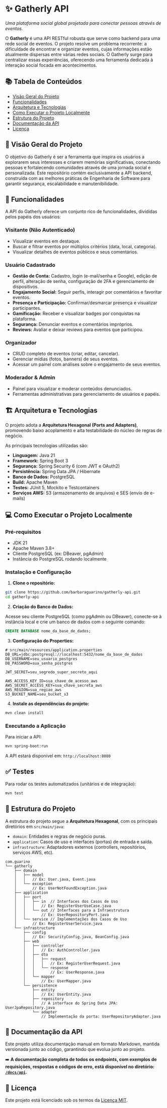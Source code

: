 # ✨ Gatherly API

_Uma plataforma social global projetada para conectar pessoas através de eventos._

O **Gatherly** é uma API RESTful robusta que serve como backend para uma rede social de eventos. O projeto resolve um problema recorrente: a dificuldade de encontrar e organizar eventos, cujas informações estão atualmente dispersas entre várias redes sociais. O Gatherly surge para centralizar essas experiências, oferecendo uma ferramenta dedicada à interação social focada em acontecimentos.

## 📚 Tabela de Conteúdos

- [Visão Geral do Projeto](#-visão-geral-do-projeto)
- [Funcionalidades](#-funcionalidades)
- [Arquitetura e Tecnologias](#-arquitetura-e-tecnologias)
- [Como Executar o Projeto Localmente](#-como-executar-o-projeto-localmente)
- [Estrutura do Projeto](#-estrutura-do-projeto)
- [Documentação da API](#-documentação-da-api)
- [Licença](#-licença)

## 🎯 Visão Geral do Projeto

O objetivo do Gatherly é ser a ferramenta que inspira os usuários a explorarem seus interesses e criarem memórias significativas, conectando pessoas e fortalecendo comunidades através de uma jornada social e personalizada. Este repositório contém exclusivamente a API backend, construída com as melhores práticas de Engenharia de Software para garantir segurança, escalabilidade e manutenibilidade.

## 🚀 Funcionalidades

A API do Gatherly oferece um conjunto rico de funcionalidades, divididas pelos papéis dos usuários:

### Visitante (Não Autenticado)

- Visualizar eventos em destaque.
- Buscar e filtrar eventos por múltiplos critérios (data, local, categoria).
- Visualizar detalhes de eventos públicos e seus comentários.

### Usuário Cadastrado

- **Gestão de Conta:** Cadastro, login (e-mail/senha e Google), edição de perfil, alteração de senha, configuração de 2FA e gerenciamento de dispositivos.
- **Engajamento Social:** Seguir perfis, interagir por comentários e favoritar eventos.
- **Presença e Participação:** Confirmar/desmarcar presença e visualizar participantes.
- **Gamificação:** Receber e visualizar badges por conquistas na plataforma.
- **Segurança:** Denunciar eventos e comentários impróprios.
- **Reviews:** Avaliar e deixar reviews para eventos que participou.

### Organizador

- CRUD completo de eventos (criar, editar, cancelar).
- Gerenciar mídias (fotos, banners) de seus eventos.
- Acessar um painel com análises sobre o engajamento de seus eventos.

### Moderador & Admin

- Painel para visualizar e moderar conteúdos denunciados.
- Ferramentas administrativas para gerenciamento de usuários e papéis.

## 🏗️ Arquitetura e Tecnologias

O projeto adota a **Arquitetura Hexagonal (Ports and Adapters)**, promovendo baixo acoplamento e alta testabilidade do núcleo de regras de negócio.

As principais tecnologias utilizadas são:

- **Linguagem:** Java 21
- **Framework:** Spring Boot 3
- **Segurança:** Spring Security 6 (com JWT e OAuth2)
- **Persistência:** Spring Data JPA / Hibernate
- **Banco de Dados:** PostgreSQL
- **Build:** Apache Maven
- **Testes:** JUnit 5, Mockito e Testcontainers
- **Serviços AWS:** S3 (armazenamento de arquivos) e SES (envio de e-mails)

## 💻 Como Executar o Projeto Localmente

### Pré-requisitos

- JDK 21
- Apache Maven 3.8+
- Cliente PostgreSQL (ex: DBeaver, pgAdmin)
- Instância do PostgreSQL rodando localmente

### Instalação e Configuração

1. **Clone o repositório:**

```bash
git clone https://github.com/barbaraguarino/gatherly-api.git
cd gatherly-api
```

2. **Criação do Banco de Dados:**

Acesse seu cliente PostgreSQL (como pgAdmin ou DBeaver), conecte-se à instância local e crie um banco de dados com o seguinte comando:

```sql
CREATE DATABASE nome_da_base_de_dados;
```

3. **Configuração do Properties:**

```properties
# src/main/resources/application.properties
DB_URL=jdbc:postgresql://localhost:5432/nome_da_base_de_dados
DB_USERNAME=seu_usuario_postgres
DB_PASSWORD=sua_senha_postgres

JWT_SECRET=seu_segredo_super_secreto_aqui

AWS_ACCESS_KEY_ID=sua_chave_de_acesso_aws
AWS_SECRET_ACCESS_KEY=sua_chave_secreta_aws
AWS_REGION=sua_regiao_aws
S3_BUCKET_NAME=seu_bucket_s3
```

4. **Instale as dependências do projeto:**

```bash
mvn clean install
```

### Executando a Aplicação

Para iniciar a API:

```bash
mvn spring-boot:run
```

A API estará disponível em: `http://localhost:8080`

## ✅ Testes

Para rodar os testes automatizados (unitários e de integração):

```bash
mvn test
```

## 📂 Estrutura do Projeto

A estrutura do projeto segue a **Arquitetura Hexagonal**, com os principais diretórios em `src/main/java`:

- `domain`: Entidades e regras de negócio puras.
- `application`: Casos de uso e interfaces (portas) de entrada e saída.
- `infrastructure`: Adaptadores externos (controllers, repositórios, serviços AWS, etc).

```text
com.guarino
└── gatherly
    ├── domain
    │   ├── model
    │   │   // Ex: User.java, Event.java
    │   └── exception
    │       // Ex: UserNotFoundException.java
    ├── application
    │   ├── port
    │   │   ├── in  // Interfaces dos Casos de Uso
    │   │   │   // Ex: RegisterUserUseCase.java
    │   │   └── out // Interfaces para a Infraestrutura
    │   │       // Ex: UserRepositoryPort.java
    │   └── service // Implementações dos Casos de Uso
    │       // Ex: RegisterUserService.java
    └── infrastructure
        ├── config
        │   // Ex: SecurityConfig.java, BeanConfig.java
        ├── web
        │   ├── controller
        │   │   // Ex: AuthController.java
        │   ├── dto
        │   │   ├── request
        │   │   │   // Ex: RegisterUserRequest.java
        │   │   └── response
        │   │       // Ex: UserResponse.java
        │   └── mapper
        │       // Ex: UserMapper.java
        └── persistence
            ├── entity
            │   // Ex: UserEntity.java
            ├── repository
            │   // A interface do Spring Data JPA: UserJpaRepository.java
            └── adapter
                // Implementação da porta: UserRepositoryAdapter.java
```

## 📖 Documentação da API

Este projeto utiliza documentação manual em formato Markdown, mantida versionada junto ao código, garantindo que evolua junto ao projeto.

➡️ **A documentação completa de todos os endpoints, com exemplos de requisições, respostas e códigos de erro, está disponível no diretório: [`/docs/api`](./docs/api).**

## 📜 Licença

Este projeto está licenciado sob os termos da [Licença MIT](./LICENSE).